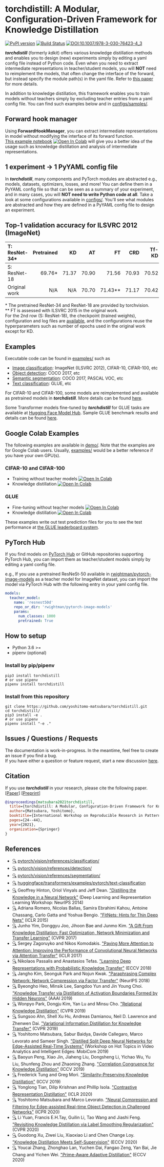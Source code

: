 # torchdistill: A Modular, Configuration-Driven Framework for Knowledge Distillation
[![PyPI version](https://badge.fury.io/py/torchdistill.svg)](https://badge.fury.io/py/torchdistill)
[![Build Status](https://travis-ci.com/yoshitomo-matsubara/torchdistill.svg?branch=master)](https://travis-ci.com/github/yoshitomo-matsubara/torchdistill)
[![DOI:10.1007/978-3-030-76423-4_3](https://zenodo.org/badge/DOI/10.1007/978-3-030-76423-4_3.svg)](https://doi.org/10.1007/978-3-030-76423-4_3)


***torchdistill*** (formerly *kdkit*) offers various knowledge distillation methods 
and enables you to design (new) experiments simply by editing a yaml config file instead of Python code. 
Even when you need to extract intermediate representations in teacher/student models, 
you will **NOT** need to reimplement the models, that often change the interface of the forward, but instead 
specify the module path(s) in the yaml file. Refer to [this paper](https://github.com/yoshitomo-matsubara/torchdistill#citation) for more details.  

In addition to knowledge distillation, this framework enables you to train models without teachers simply by 
excluding teacher entries from a yaml config file. You can find such examples below and in [configs/samples/](https://github.com/yoshitomo-matsubara/torchdistill/tree/main/configs/samples/).

## Forward hook manager
Using **ForwardHookManager**, you can extract intermediate representations in model without modifying the interface of its forward function.  
[This example notebook](https://github.com/yoshitomo-matsubara/torchdistill/tree/main/demo/extract_intermediate_representations.ipynb) [![Open In Colab](https://colab.research.google.com/assets/colab-badge.svg)](https://colab.research.google.com/github/yoshitomo-matsubara/torchdistill/blob/master/demo/extract_intermediate_representations.ipynb) 
will give you a better idea of the usage such as knowledge distillation and analysis of intermediate representations.

## 1 experiment → 1 PyYAML config file
In ***torchdistill***, many components and PyTorch modules are abstracted e.g., models, datasets, optimizers, losses, 
and more! You can define them in a PyYAML config file so that can be seen as a summary of your experiment, and 
in many cases, you will **NOT need to write Python code at all**. 
Take a look at some configurations available in [configs/](https://github.com/yoshitomo-matsubara/torchdistill/tree/main/configs/). You'll see what modules are abstracted and 
how they are defined in a PyYAML config file to design an experiment.

## Top-1 validation accuracy for ILSVRC 2012 (ImageNet)
| T: ResNet-34\*  | Pretrained | KD    | AT    | FT         | CRD   | Tf-KD | SSKD  | L2    | PAD-L2    |  
| :---            | ---:       | ---:  | ---:  | ---:       | ---:  | ---:  | ---:  | ---:  | ---:      |  
| S: ResNet-18    | 69.76\*    | 71.37 | 70.90 | 71.56      | 70.93 | 70.52 | 70.09 | 71.08 | 71.71     |  
| Original work   | N/A        | N/A   | 70.70 | 71.43\*\*  | 71.17 | 70.42 | 71.62 | 70.90 | 71.71     |  
  
\* The pretrained ResNet-34 and ResNet-18 are provided by torchvision.  
\*\* FT is assessed with ILSVRC 2015 in the original work.  
For the 2nd row (S: ResNet-18), the checkpoint (trained weights), configuration and log files are [available](https://github.com/yoshitomo-matsubara/torchdistill/tree/main/configs/official/ilsvrc2012/yoshitomo-matsubara/), 
and the configurations reuse the hyperparameters such as number of epochs used in the original work except for KD.

## Examples
Executable code can be found in [examples/](examples/) such as
- [Image classification](https://github.com/yoshitomo-matsubara/torchdistill/tree/main/examples/image_classification.py): ImageNet (ILSVRC 2012), CIFAR-10, CIFAR-100, etc
- [Object detection](https://github.com/yoshitomo-matsubara/torchdistill/tree/main/examples/object_detection.py): COCO 2017, etc
- [Semantic segmentation](https://github.com/yoshitomo-matsubara/torchdistill/tree/main/examples/semantic_segmentation.py): COCO 2017, PASCAL VOC, etc
- [Text classification](https://github.com/yoshitomo-matsubara/torchdistill/tree/main/examples/hf_transformers/text_classification.py): GLUE, etc

For CIFAR-10 and CIFAR-100, some models are reimplemented and available as pretrained models in ***torchdistill***. 
More details can be found [here](https://github.com/yoshitomo-matsubara/torchdistill/releases/tag/v0.1.1).  

Some Transformer models fine-tuned by ***torchdistill*** for GLUE tasks are available at [Hugging Face Model Hub](https://huggingface.co/yoshitomo-matsubara). 
Sample GLUE benchmark results and details can be found [here](https://github.com/yoshitomo-matsubara/torchdistill/tree/master/examples/hf_transformers#sample-benchmark-results-and-fine-tuned-models).

## Google Colab Examples
The following examples are available in [demo/](https://github.com/yoshitomo-matsubara/torchdistill/tree/main/demo/). 
Note that the examples are for Google Colab users. Usually, [examples/](https://github.com/yoshitomo-matsubara/torchdistill/tree/main/examples/) would be a better reference 
if you have your own GPU(s).

### CIFAR-10 and CIFAR-100
- Training without teacher models [![Open In Colab](https://colab.research.google.com/assets/colab-badge.svg)](https://colab.research.google.com/github/yoshitomo-matsubara/torchdistill/blob/master/demo/cifar_training.ipynb)
- Knowledge distillation [![Open In Colab](https://colab.research.google.com/assets/colab-badge.svg)](https://colab.research.google.com/github/yoshitomo-matsubara/torchdistill/blob/master/demo/cifar_kd.ipynb)

### GLUE
- Fine-tuning without teacher models [![Open In Colab](https://colab.research.google.com/assets/colab-badge.svg)](https://colab.research.google.com/github/yoshitomo-matsubara/torchdistill/blob/master/demo/glue_finetuning_and_submission.ipynb)
- Knowledge distillation [![Open In Colab](https://colab.research.google.com/assets/colab-badge.svg)](https://colab.research.google.com/github/yoshitomo-matsubara/torchdistill/blob/master/demo/glue_kd_and_submission.ipynb)

These examples write out test prediction files for you to see the test performance at [the GLUE leaderboard system](https://gluebenchmark.com/).

## PyTorch Hub
If you find models on [PyTorch Hub](https://pytorch.org/hub/) or GitHub repositories supporting PyTorch Hub,
you can import them as teacher/student models simply by editing a yaml config file.  

e.g., If you use a pretrained ResNeSt-50 available in [rwightman/pytorch-image-models](https://github.com/rwightman/pytorch-image-models)
as a teacher model for ImageNet dataset, you can import the model via PyTorch Hub with the following entry in your yaml
config file.

```yaml
models:
  teacher_model:
    name: 'resnest50d'
    repo_or_dir: 'rwightman/pytorch-image-models'
    params:
      num_classes: 1000
      pretrained: True
```

## How to setup
- Python 3.6 >=
- pipenv (optional)

### Install by pip/pipenv
```
pip3 install torchdistill
# or use pipenv
pipenv install torchdistill
```

### Install from this repository 
```
git clone https://github.com/yoshitomo-matsubara/torchdistill.git
cd torchdistill/
pip3 install -e .
# or use pipenv
pipenv install "-e ."
```

## Issues / Questions / Requests
The documentation is work-in-progress. In the meantime, feel free to create an issue if you find a bug.  
If you have either a question or feature request, start a new discussion [here](https://github.com/yoshitomo-matsubara/torchdistill/discussions).

## Citation
If you use ***torchdistill*** in your research, please cite the following paper.  
[[Paper](https://link.springer.com/chapter/10.1007/978-3-030-76423-4_3)] [[Preprint](https://arxiv.org/abs/2011.12913)]  
```bibtex
@inproceedings{matsubara2021torchdistill,
  title={torchdistill: A Modular, Configuration-Driven Framework for Knowledge Distillation},
  author={Matsubara, Yoshitomo},
  booktitle={International Workshop on Reproducible Research in Pattern Recognition},
  pages={24--44},
  year={2021},
  organization={Springer}
}
```

## References
- [:mag:](https://github.com/yoshitomo-matsubara/torchdistill/tree/main/examples/image_classification.py) [pytorch/vision/references/classification/](https://github.com/pytorch/vision/blob/master/references/classification/)
- [:mag:](https://github.com/yoshitomo-matsubara/torchdistill/tree/main/examples/object_detection.py) [pytorch/vision/references/detection/](https://github.com/pytorch/vision/tree/master/references/detection/)
- [:mag:](https://github.com/yoshitomo-matsubara/torchdistill/tree/main/examples/semantic_segmentation.py) [pytorch/vision/references/segmentation/](https://github.com/pytorch/vision/tree/master/references/segmentation/)
- [:mag:](https://github.com/yoshitomo-matsubara/torchdistill/tree/main/examples/hf_transformers/text_classification.py) [huggingface/transformers/examples/pytorch/text-classification](https://github.com/huggingface/transformers/tree/master/examples/pytorch/text-classification)
- [:mag:](https://github.com/yoshitomo-matsubara/torchdistill/tree/main/configs/sample/ilsvrc2012/single_stage/kd) Geoffrey Hinton, Oriol Vinyals and Jeff Dean. ["Distilling the Knowledge in a Neural Network"](https://fb56552f-a-62cb3a1a-s-sites.googlegroups.com/site/deeplearningworkshopnips2014/65.pdf?attachauth=ANoY7co8sQACDsEYLkP11zqEAxPgYHLwkdkDP9NHfEB6pzQOUPmfWf3cVrL3WE7PNyed-lrRsF7CY6Tcme5OEQ92CTSN4f8nDfJcgt71fPtAvcTvH5BpzF-2xPvLkPAvU9Ub8XvbySAPOsMKMWmGsXG2FS1_X1LJsUfuwKdQKYVVTtRfG5LHovLHIwv6kXd3mOkDKEH7YdoyYQqjSv6ku2KDjOpVQBt0lKGVPXeRdwUcD0mxDqCe4u8%3D&attredirects=1) (Deep Learning and Representation Learning Workshop: NeurIPS 2014)
- [:mag:](https://github.com/yoshitomo-matsubara/torchdistill/tree/main/configs/sample/ilsvrc2012/multi_stage/fitnet) Adriana Romero, Nicolas Ballas, Samira Ebrahimi Kahou, Antoine Chassang, Carlo Gatta and Yoshua Bengio. ["FitNets: Hints for Thin Deep Nets"](https://arxiv.org/abs/1412.6550) (ICLR 2015)
- [:mag:](https://github.com/yoshitomo-matsubara/torchdistill/tree/main/configs/sample/ilsvrc2012/multi_stage/fsp) Junho Yim, Donggyu Joo, Jihoon Bae and Junmo Kim. ["A Gift From Knowledge Distillation: Fast Optimization, Network Minimization and Transfer Learning"](http://openaccess.thecvf.com/content_cvpr_2017/html/Yim_A_Gift_From_CVPR_2017_paper.html) (CVPR 2017)
- [:mag:](https://github.com/yoshitomo-matsubara/torchdistill/tree/main/configs/sample/ilsvrc2012/single_stage/at) Sergey Zagoruyko and Nikos Komodakis. ["Paying More Attention to Attention: Improving the Performance of Convolutional Neural Networks via Attention Transfer"](https://openreview.net/forum?id=Sks9_ajex) (ICLR 2017)
- [:mag:](https://github.com/yoshitomo-matsubara/torchdistill/tree/main/configs/sample/ilsvrc2012/single_stage/pkt) Nikolaos Passalis and Anastasios Tefas. ["Learning Deep Representations with Probabilistic Knowledge Transfer"](http://openaccess.thecvf.com/content_ECCV_2018/html/Nikolaos_Passalis_Learning_Deep_Representations_ECCV_2018_paper.html) (ECCV 2018)
- [:mag:](https://github.com/yoshitomo-matsubara/torchdistill/tree/main/configs/sample/ilsvrc2012/multi_stage/ft) Jangho Kim, Seonguk Park and Nojun Kwak. ["Paraphrasing Complex Network: Network Compression via Factor Transfer"](http://papers.neurips.cc/paper/7541-paraphrasing-complex-network-network-compression-via-factor-transfer) (NeurIPS 2018)
- [:mag:](https://github.com/yoshitomo-matsubara/torchdistill/tree/main/configs/sample/ilsvrc2012/multi_stage/dab) Byeongho Heo, Minsik Lee, Sangdoo Yun and Jin Young Choi. ["Knowledge Transfer via Distillation of Activation Boundaries Formed by Hidden Neurons"](https://aaai.org/ojs/index.php/AAAI/article/view/4264) (AAAI 2019)
- [:mag:](https://github.com/yoshitomo-matsubara/torchdistill/tree/main/configs/sample/ilsvrc2012/single_stage/rkd) Wonpyo Park, Dongju Kim, Yan Lu and Minsu Cho. ["Relational Knowledge Distillation"](http://openaccess.thecvf.com/content_CVPR_2019/html/Park_Relational_Knowledge_Distillation_CVPR_2019_paper.html) (CVPR 2019)
- [:mag:](https://github.com/yoshitomo-matsubara/torchdistill/tree/main/configs/sample/ilsvrc2012/single_stage/vid) Sungsoo Ahn, Shell Xu Hu, Andreas Damianou, Neil D. Lawrence and Zhenwen Dai. ["Variational Information Distillation for Knowledge Transfer"](http://openaccess.thecvf.com/content_CVPR_2019/html/Ahn_Variational_Information_Distillation_for_Knowledge_Transfer_CVPR_2019_paper.html) (CVPR 2019)
- [:mag:](https://github.com/yoshitomo-matsubara/torchdistill/tree/main/configs/sample/ilsvrc2012/single_stage/hnd) Yoshitomo Matsubara, Sabur Baidya, Davide Callegaro, Marco Levorato and Sameer Singh. ["Distilled Split Deep Neural Networks for Edge-Assisted Real-Time Systems"](https://dl.acm.org/doi/10.1145/3349614.3356022) (Workshop on Hot Topics in Video Analytics and Intelligent Edges: MobiCom 2019)
- [:mag:](https://github.com/yoshitomo-matsubara/torchdistill/tree/main/configs/sample/ilsvrc2012/single_stage/cckd) Baoyun Peng, Xiao Jin, Jiaheng Liu, Dongsheng Li, Yichao Wu, Yu Liu, Shunfeng Zhou and Zhaoning Zhang. ["Correlation Congruence for Knowledge Distillation"](http://openaccess.thecvf.com/content_ICCV_2019/html/Peng_Correlation_Congruence_for_Knowledge_Distillation_ICCV_2019_paper.html) (ICCV 2019)
- [:mag:](https://github.com/yoshitomo-matsubara/torchdistill/tree/main/configs/sample/ilsvrc2012/single_stage/spkd) Frederick Tung and Greg Mori. ["Similarity-Preserving Knowledge Distillation"](http://openaccess.thecvf.com/content_ICCV_2019/html/Tung_Similarity-Preserving_Knowledge_Distillation_ICCV_2019_paper.html) (ICCV 2019)
- [:mag:](https://github.com/yoshitomo-matsubara/torchdistill/tree/main/configs/sample/ilsvrc2012/single_stage/crd) Yonglong Tian, Dilip Krishnan and Phillip Isola. ["Contrastive Representation Distillation"](https://openreview.net/forum?id=SkgpBJrtvS) (ICLR 2020)
- [:mag:](https://github.com/yoshitomo-matsubara/torchdistill/tree/main/configs/sample/coco2017/single_stage/ghnd) Yoshitomo Matsubara and Marco Levorato. ["Neural Compression and Filtering for Edge-assisted Real-time Object Detection in Challenged Networks"](https://arxiv.org/abs/2007.15818) (ICPR 2020)
- [:mag:](https://github.com/yoshitomo-matsubara/torchdistill/tree/main/configs/sample/ilsvrc2012/single_stage/tfkd) Li Yuan, Francis E.H.Tay, Guilin Li, Tao Wang and Jiashi Feng. ["Revisiting Knowledge Distillation via Label Smoothing Regularization"](https://openaccess.thecvf.com/content_CVPR_2020/papers/Yuan_Revisiting_Knowledge_Distillation_via_Label_Smoothing_Regularization_CVPR_2020_paper.pdf) (CVPR 2020)
- [:mag:](https://github.com/yoshitomo-matsubara/torchdistill/tree/main/configs/sample/ilsvrc2012/multi_stage/sskd) Guodong Xu, Ziwei Liu, Xiaoxiao Li and Chen Change Loy. ["Knowledge Distillation Meets Self-Supervision"](http://www.ecva.net/papers/eccv_2020/papers_ECCV/html/898_ECCV_2020_paper.php) (ECCV 2020)
- [:mag:](https://github.com/yoshitomo-matsubara/torchdistill/tree/main/configs/sample/ilsvrc2012/multi_stage/pad) Youcai Zhang, Zhonghao Lan, Yuchen Dai, Fangao Zeng, Yan Bai, Jie Chang and Yichen Wei. ["Prime-Aware Adaptive Distillation"](http://www.ecva.net/papers/eccv_2020/papers_ECCV/html/3317_ECCV_2020_paper.php) (ECCV 2020)
